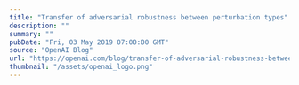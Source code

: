 ```yaml
---
title: "Transfer of adversarial robustness between perturbation types"
description: ""
summary: ""
pubDate: "Fri, 03 May 2019 07:00:00 GMT"
source: "OpenAI Blog"
url: "https://openai.com/blog/transfer-of-adversarial-robustness-between-perturbation-types"
thumbnail: "/assets/openai_logo.png"
---
```


